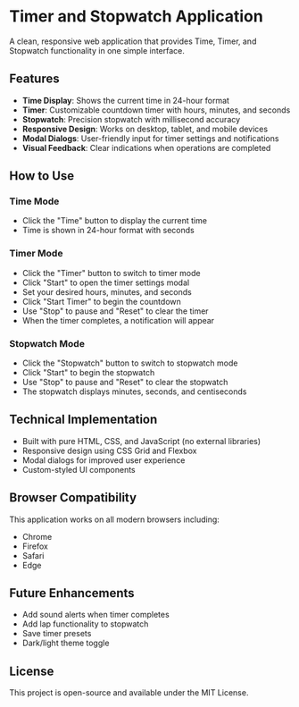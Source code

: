 # Timer and Stopwatch Application

A clean, responsive web application that provides Time, Timer, and Stopwatch functionality in one simple interface.

## Features

- **Time Display**: Shows the current time in 24-hour format
- **Timer**: Customizable countdown timer with hours, minutes, and seconds
- **Stopwatch**: Precision stopwatch with millisecond accuracy
- **Responsive Design**: Works on desktop, tablet, and mobile devices
- **Modal Dialogs**: User-friendly input for timer settings and notifications
- **Visual Feedback**: Clear indications when operations are completed

## How to Use

### Time Mode
- Click the "Time" button to display the current time
- Time is shown in 24-hour format with seconds

### Timer Mode
- Click the "Timer" button to switch to timer mode
- Click "Start" to open the timer settings modal
- Set your desired hours, minutes, and seconds
- Click "Start Timer" to begin the countdown
- Use "Stop" to pause and "Reset" to clear the timer
- When the timer completes, a notification will appear

### Stopwatch Mode
- Click the "Stopwatch" button to switch to stopwatch mode
- Click "Start" to begin the stopwatch
- Use "Stop" to pause and "Reset" to clear the stopwatch
- The stopwatch displays minutes, seconds, and centiseconds

## Technical Implementation

- Built with pure HTML, CSS, and JavaScript (no external libraries)
- Responsive design using CSS Grid and Flexbox
- Modal dialogs for improved user experience
- Custom-styled UI components

## Browser Compatibility

This application works on all modern browsers including:
- Chrome
- Firefox
- Safari
- Edge

## Future Enhancements

- Add sound alerts when timer completes
- Add lap functionality to stopwatch
- Save timer presets
- Dark/light theme toggle

## License

This project is open-source and available under the MIT License.
